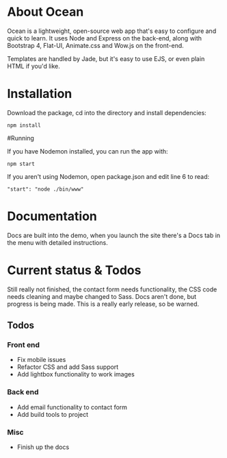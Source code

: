 # About Ocean
Ocean is a lightweight, open-source web app that's easy to configure and quick to learn. It uses Node and Express on the back-end, along with Bootstrap 4, Flat-UI, Animate.css and Wow.js on the front-end.

Templates are handled by Jade, but it's easy to use EJS, or even plain HTML if you'd like.

# Installation
Download the package, cd into the directory and install dependencies:

```
npm install
```

#Running

If you have Nodemon installed, you can run the app with:

```
npm start
```

If you aren't using Nodemon, open package.json and edit line 6 to read:

```
"start": "node ./bin/www"
```

# Documentation

Docs are built into the demo, when you launch the site there's a Docs tab in the menu with detailed instructions.

# Current status & Todos

Still really not finished, the contact form needs functionality, the CSS code needs cleaning and maybe changed to Sass. Docs aren't done, but progress is being made. This is a really early release, so be warned.

## Todos

### Front end
* Fix mobile issues
* Refactor CSS and add Sass support
* Add lightbox functionality to work images

### Back end
* Add email functionality to contact form
* Add build tools to project

### Misc
* Finish up the docs